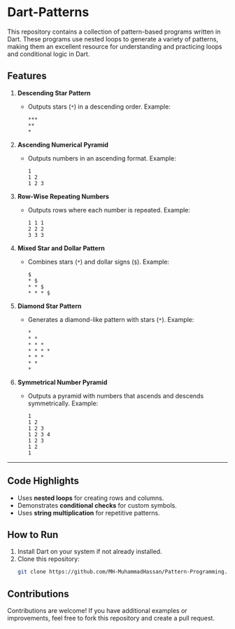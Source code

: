 # Dart-Patterns

This repository contains a collection of pattern-based programs written in Dart. These programs use nested loops to generate a variety of patterns, making them an excellent resource for understanding and practicing loops and conditional logic in Dart.

## **Features**
1. **Descending Star Pattern**
   - Outputs stars (`*`) in a descending order. Example:
     ```
     ***
     **
     *
     ```

2. **Ascending Numerical Pyramid**
   - Outputs numbers in an ascending format. Example:
     ```
     1
     1 2
     1 2 3
     ```

3. **Row-Wise Repeating Numbers**
   - Outputs rows where each number is repeated. Example:
     ```
     1 1 1
     2 2 2
     3 3 3
     ```

4. **Mixed Star and Dollar Pattern**
   - Combines stars (`*`) and dollar signs (`$`). Example:
     ```
     $
     * $
     * * $
     * * * $
     ```

5. **Diamond Star Pattern**
   - Generates a diamond-like pattern with stars (`*`). Example:
     ```
     *
     * *
     * * *
     * * * *
     * * *
     * *
     *
     ```

6. **Symmetrical Number Pyramid**
   - Outputs a pyramid with numbers that ascends and descends symmetrically. Example:
     ```
     1
     1 2
     1 2 3
     1 2 3 4
     1 2 3
     1 2
     1
     ```

---

## **Code Highlights**
- Uses **nested loops** for creating rows and columns.
- Demonstrates **conditional checks** for custom symbols.
- Uses **string multiplication** for repetitive patterns.

## **How to Run**
1. Install Dart on your system if not already installed.
2. Clone this repository:
   ```bash
   git clone https://github.com/MH-MuhammadHassan/Pattern-Programming.git

## Contributions

Contributions are welcome! If you have additional examples or improvements, feel free to fork this repository and create a pull request.
